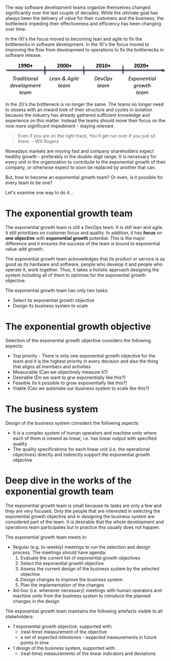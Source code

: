 The way software development teams organize themselves changed significantly over the last couple of decades. While the ultimate goal has always been the delivery of value for their customers and the business, the bottleneck impeding their effectiveness and efficiency has been changing over time.

In the 00's the focus moved to becoming lean and agile to fix the bottlenecks in software development. In the 10's the focus moved to improving the flow from development to operations to fix the bottlenecks in software release.

![Timeline](/timeline.png)

In the 20's the bottleneck is no longer the same. The teams no longer need to obsess with an inward look of their structure and cycles in isolation because the industry has already gathered sufficient knowledge and experience on this matter. Instead the teams should move their focus on the now more significant impediment - staying relevant.

> Even if you are on the right track, You’ll get run over if you just sit there. 
>  – Will Rogers

Nowadays markets are moving fast and company shareholders expect healthy growth - preferably in the double-digit range. It is necessary for every unit in the organization to contribute to the exponential growth of their company, or otherwise expect to soon be replaced by another that can.

But, how to become an exponential growth team? Or even, is it possible for every team to be one?

Let's examine one way to do it...

# The exponential growth team

The exponential growth team is still a DevOps team. It is still lean and agile. It still prioritizes on customer focus and quality. In addition, it has **focus** on **one objective** with **exponential growth** potential. This is the major difference and it ensures the success of the team is bound to exponential value-add growth.

The exponential growth team acknowledges that its product or service is as good as its hardware and software, people who develop it and people who operate it, work together. Thus, it takes a holistic approach designing the system including all of them to optimize for the exponential growth objective.

The exponential growth team has only two tasks:
 * Select its exponential growth objective
 * Design its business system to scale

# The exponential growth objective

Selection of the exponential growth objective considers the following aspects:
 * Top priority - There is only one exponential growth objective for the team and it is the highest priority in every decision and also the thing that aligns all members and activities
 * Measurable (Can we objectively measure it?)
 * Desirable (Do we want to grw exponentially like this?)
 * Feasible (Is it possible to grow exponentially like this?)
 * Viable (Can we automate our business system to scale like this?)

# The business system

Design of the business system considers the following aspects:
 * It is a complex system of human operators and machine units where each of them is viewed as linear, i.e. has linear output with specified quality
 * The quality specifications for each linear unit (i.e. the operational objectives) directly and indirectly support the exponential growth objective

# Deep dive in the works of the exponential growth team

The exponential growth team is small because its tasks are only a few and they are very focused. Only the people that are interested in selecting the exponential growth objective and in designing the business system are considered part of the team. It is desirable that the whole development and operations team participates but in practice this usually does not happen.

The exponential growth team meets in:
 * Regular (e.g. bi-weekly) meetings to run the selection and design process. The meetings should have agenda:
    1. Evaluate the current list of exponential growth objectives
    2. Select the exponential growth objective
    3. Assess the current design of the business system by the selected objective
    4. Design changes to improve the business system
    5. Plan the implementation of the changes
 * Ad-hoc (i.e. whenever necessary) meetings with human operators and machine units from the business system to introduce the planned changes in the design

The exponential growth team maintains the following artefacts visible to all stakeholders:
 * 1 exponential growth objective, supported with:
   * (real-time) measurement of the objective
   * a set of expected milestones - expected measurements in future points in time
 * 1 design of the business system, supported with:
   * (real-time) measurements of the linear indicators and deviations
 
